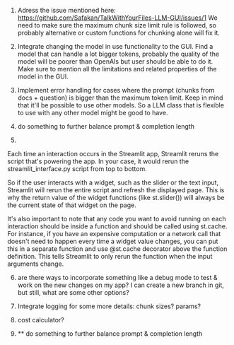 
1) Adress the issue mentioned here: https://github.com/Safakan/TalkWithYourFiles-LLM-GUI/issues/1
We need to make sure the maximum chunk size limit rule is followed, so probably alternative or custom functions for chunking alone will fix it.

2) Integrate changing the model in use functionality to the GUI. Find a model that can handle a lot bigger tokens, probably the quality of the model will be poorer than OpenAIs but user should be able to do it. Make sure to mention all the limitations and related properties of the model in the GUI. 

3) Implement error handling for cases where the prompt (chunks from docs + question) is bigger than the maximum token limit. Keep in mind that it'll be possible to use other models. So a LLM class that is flexible to use with any other model might be good to have.
 

4) do something to further balance prompt & completion length



5) 
Each time an interaction occurs in the Streamlit app, Streamlit reruns the script that's powering the app. In your case, it would rerun the streamlit_interface.py script from top to bottom.

So if the user interacts with a widget, such as the slider or the text input, Streamlit will rerun the entire script and refresh the displayed page. This is why the return value of the widget functions (like st.slider()) will always be the current state of that widget on the page.

It's also important to note that any code you want to avoid running on each interaction should be inside a function and should be called using st.cache. For instance, if you have an expensive computation or a network call that doesn't need to happen every time a widget value changes, you can put this in a separate function and use @st.cache decorator above the function definition. This tells Streamlit to only rerun the function when the input arguments change.


6) are there ways to incorporate something like a debug mode to test & work on the new changes on my app? I can create a new branch in git, but still, what are some other options?


7) Integrate logging for some more details: chunk sizes? params? 

8) cost calculator?


9)  ** do something to further balance prompt & completion length